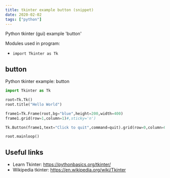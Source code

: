 ```yaml
---
title: tkinter example button (snippet)
date: 2020-02-02
tags: ["python"]
---
```

Python tkinter (gui) example 'button'


Modules used in program: 
* `import Tkinter as Tk`

## button

Python tkinter example: button

```python
import Tkinter as Tk

root=Tk.Tk()
root.title("Hello World")

frame1=Tk.Frame(root,bg="blue",height=200,width=400)
frame1.grid(row=1,column=1)#,sticky='n')

Tk.Button(frame1,text="Click to quit",command=quit).grid(row=0,column=0,padx=20,pady=20)

root.mainloop()


```

## Useful links

- Learn Tkinter: https://pythonbasics.org/tkinter/
- Wikipedia tkinter: https://en.wikipedia.org/wiki/Tkinter
